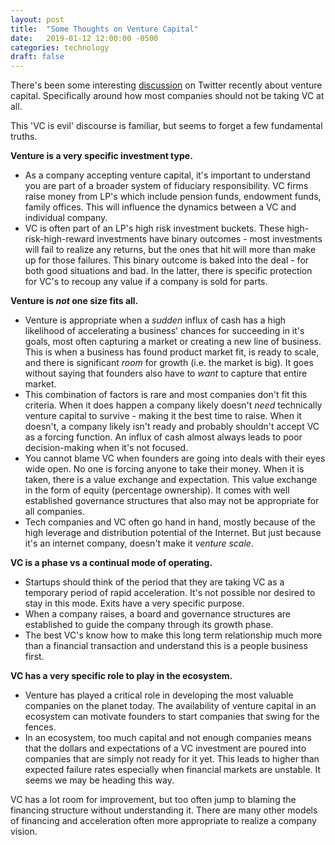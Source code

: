 ```yaml
---
layout: post
title:  "Some Thoughts on Venture Capital"
date:   2019-01-12 12:00:00 -0500
categories: technology
draft: false
---
```


There's been some interesting [discussion](https://twitter.com/bgurley/status/1083756889089798145) on Twitter recently about venture capital. Specifically around how most companies should not be taking VC at all.

This 'VC is evil' discourse is familiar, but seems to forget a few fundamental truths. 

**Venture is a very specific investment type.**

* As a company accepting venture capital, it's important to understand you are part of a broader system of fiduciary responsibility. VC firms raise money from LP's which include pension funds, endowment funds, family offices. This will influence the dynamics between a VC and individual company.  
* VC is often part of an LP's high risk investment buckets. These high-risk-high-reward investments have binary outcomes - most investments will fail to realize any returns, but the ones that hit will more than make up for those failures. This binary outcome is baked into the deal - for both good situations and bad. In the latter, there is specific protection for VC's to recoup any value if a company is sold for parts. 

**Venture is _not_ one size fits all.**

* Venture is appropriate  when a _sudden_ influx of cash has a high likelihood of accelerating a business' chances for succeeding in it's goals, most often capturing a market or creating a new line of business. This is when a business has found product market fit, is ready to scale, and there is significant _room_ for growth (i.e. the market is big). It goes without saying that founders also have to _want_ to capture that entire market.
* This combination of factors is rare and most companies don't fit this criteria. When it does happen a company likely doesn't _need_ technically venture capital to survive - making it the best time to raise. When it doesn't, a company likely isn't ready and probably shouldn't accept VC as a forcing function. An influx of cash almost always leads to poor decision-making when it's not focused.
* You cannot blame VC when founders are going into deals with their eyes wide open. No one is forcing anyone to take their money. When it is taken, there is a value exchange and expectation. This value exchange in the form of equity (percentage ownership). It comes with well established governance structures that also may not be appropriate for all companies.
* Tech companies and VC often go hand in hand, mostly because of the high leverage and distribution potential of the Internet. But just because it's an internet company, doesn't make it _venture scale_.

**VC is a phase vs a continual mode of operating.**
* Startups should think of the period that they are taking VC as a temporary period of rapid acceleration. It's not possible nor desired to stay in this mode. Exits have a very specific purpose.
* When a company raises,  a board and governance structures are established to guide the company through its growth phase.
* The best VC's know how to make this long term relationship much more than a financial transaction and understand this is a people business first.

**VC has a very specific role to play in the ecosystem.**
* Venture has played a critical role in developing the most valuable companies on the planet today. The availability of venture capital in an ecosystem can motivate founders to start companies that swing for the fences. 
* In an ecosystem, too much capital and not enough companies means that the dollars and expectations of a VC investment are poured into companies that are simply not ready for it yet. This leads to higher than expected failure rates especially when financial markets are unstable. It seems we may be heading this way.

VC has a lot room for improvement, but too often jump to blaming the financing structure without understanding it. There are many other models of financing and acceleration often more appropriate to realize a company vision.